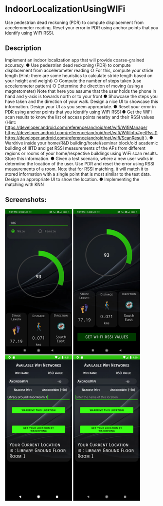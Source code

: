 # IndoorLocalizationUsingWIFi
Use pedestrian dead reckoning (PDR) to compute displacement from accelerometer reading. Reset your error in PDR using anchor points that you identify using WiFi RSSI.
## Description
Implement an indoor localization app that will provide coarse-grained accuracy.
● Use pedestrian dead reckoning (PDR) to compute displacement from accelerometer
reading
○ For this, compute your stride length (Hint: there are some heuristics to calculate
stride length based on your height and weight)
○ Compute the number of steps taken (use accelerometer pattern)
○ Determine the direction of moving (using a magnetometer)
Note that here you assume that the user holds the phone in hand and y-axis is towards
north or to your front
● Showcase the steps you have taken and the direction of your walk. Design a nice UI to
showcase this information. Design your UI as you seem appropriate.
● Reset your error in PDR using anchor points that you identify using WiFi RSSI
● Get the WiFi scan results to know the list of access points nearby and their RSSI values
(Hint: https://developer.android.com/reference/android/net/wifi/WifiManager
https://developer.android.com/reference/android/net/wifi/WifiInfo#getRssi()
https://developer.android.com/reference/android/net/wifi/ScanResult
).
● Wardrive inside your home/R&D building/hostel/seminar block/old academic building of
IIITD and get RSSI measurements of the APs from different regions or rooms of your
home/respective buildings using WiFi scan results. Store this information.
● Given a test scenario, where a new user walks in determine the location of the user.
Use PDR and reset the error using RSSI measurements of a room. Note that for RSSI
matching, it will match it to stored information with a single point that is most similar to
the test data. Design an appropriate UI to show the location.
● Implementing the matching with KNN


## Screenshots:
<p>
  <img src="https://github.com/saurabh21077/IndoorLocalizationUsingWIFi/blob/assignment-5/Screenshot_1.jpg" width="220" title="SS1">
  <img src="https://github.com/saurabh21077/IndoorLocalizationUsingWIFi/blob/assignment-5/Screenshot_2.jpg" width="220" title="SS2">
  <img src="https://github.com/saurabh21077/IndoorLocalizationUsingWIFi/blob/assignment-5/Screenshot_3.png" width="220" title="SS3">
  <img src="https://github.com/saurabh21077/IndoorLocalizationUsingWIFi/blob/assignment-5/Screenshot_4.png" width="220" title="SS4">
</p>
